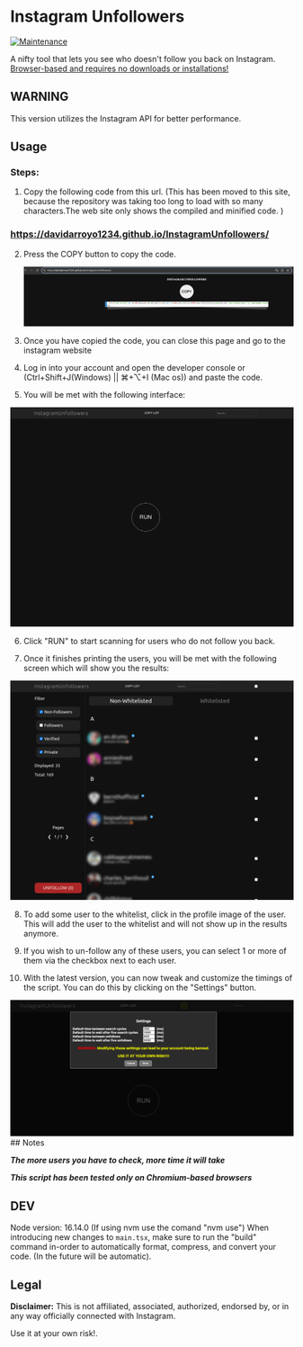 # Instagram Unfollowers

[![Maintenance](https://img.shields.io/maintenance/yes/2024)](https://github.com/davidarroyo1234/InstagramUnfollowers)

A nifty tool that lets you see who doesn't follow you back on Instagram.  
<u>Browser-based and requires no downloads or installations!</u>

## **WARNING**

This version utilizes the Instagram API for better performance.  

## Usage

### Steps:

1.  Copy the following code from this url. (This has been moved to this site, because the repository was taking too long to load with so many characters.The web site only shows the compiled and minified code. )

### https://davidarroyo1234.github.io/InstagramUnfollowers/

2. Press the COPY button to copy the code.

    <img src="./assets/copy_code.png" alt="Initial screen" />

3. Once you have copied the code, you can close this page and go to the instagram website

4. Log in into your account and open the developer console or (Ctrl+Shift+J(Windows) || ⌘+⌥+I (Mac os)) and paste the code.

5. You will be met with the following interface:

 <img src="./assets/initial.png" alt="Initial screen" />

6. Click "RUN" to start scanning for users who do not follow you back.

7. Once it finishes printing the users, you will be met with the following screen which will show you the results:

 <img src="./assets/results.png" alt="Results screen" />

8. To add some user to the whitelist, click in the profile image of the user. This will add the user to the whitelist and will not show up in the results anymore.

9. If you wish to un-follow any of these users, you can select 1 or more of them via the checkbox next to each user.

10. With the latest version, you can now tweak and customize the timings of the script. You can do this by clicking on the "Settings" button.

 <img src="./assets/settings.png" alt="Settings screen" />
## Notes

**_The more users you have to check, more time it will take_**

**_This script has been tested only on Chromium-based browsers_**

## DEV

Node version: 16.14.0 (If using nvm use the comand "nvm use")
When introducing new changes to `main.tsx`, make sure to run the "build" command in-order to automatically format, compress, and convert your code. (In the future will be automatic).

## Legal

**Disclaimer:** This is not affiliated, associated, authorized, endorsed by, or in any way officially connected with Instagram.

Use it at your own risk!.
